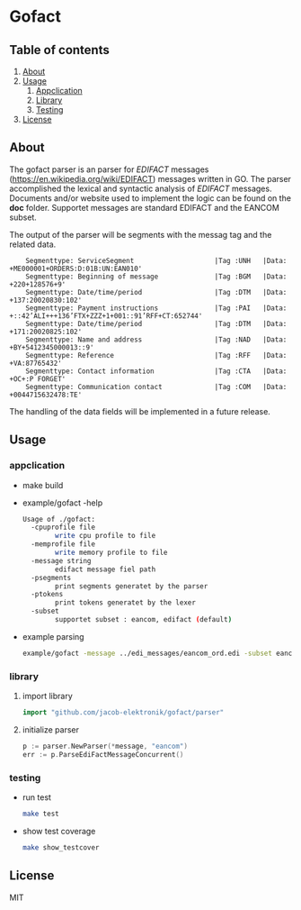 # Gofact

## Table of contents
1. [About](#About)
2. [Usage](#Usage)
    1. [Appclication](#appclication)
    2. [Library](#library)
    2. [Testing](#testing)
3. [License](#License)

## About
The gofact parser is an parser for *EDIFACT* messages (https://en.wikipedia.org/wiki/EDIFACT) messages written in GO.
The parser accomplished the lexical and syntactic analysis of *EDIFACT* messages. Documents and/or website used to 
implement the logic can be found on the **doc** folder. Supportet messages are standard EDIFACT and the EANCOM subset.

The output of the parser will be segments with the messag tag and the related data.
```
    Segmenttype: ServiceSegment                    |Tag :UNH   |Data: +ME000001+ORDERS:D:01B:UN:EAN010'
    Segmenttype: Beginning of message              |Tag :BGM   |Data: +220+128576+9'
    Segmenttype: Date/time/period                  |Tag :DTM   |Data: +137:20020830:102'
    Segmenttype: Payment instructions              |Tag :PAI   |Data: +::42’ALI+++136’FTX+ZZZ+1+001::91’RFF+CT:652744'
    Segmenttype: Date/time/period                  |Tag :DTM   |Data: +171:20020825:102'
    Segmenttype: Name and address                  |Tag :NAD   |Data: +BY+5412345000013::9'
    Segmenttype: Reference                         |Tag :RFF   |Data: +VA:87765432'
    Segmenttype: Contact information               |Tag :CTA   |Data: +OC+:P FORGET'
    Segmenttype: Communication contact             |Tag :COM   |Data: +0044715632478:TE'
```
The handling of the data fields will be implemented in a future release.


## Usage

### appclication

- make build
- example/gofact -help

    ~~~~bash
    Usage of ./gofact:
      -cpuprofile file
            write cpu profile to file
      -memprofile file
            write memory profile to file
      -message string
            edifact message fiel path
      -psegments
            print segments generatet by the parser
      -ptokens
            print tokens generatet by the lexer
      -subset
            supportet subset : eancom, edifact (default)
    ~~~~
 - example parsing
    ~~~~bash
    example/gofact -message ../edi_messages/eancom_ord.edi -subset eancom -psegments
    ~~~~
 
### library

1. import library
    ~~~~go
    import "github.com/jacob-elektronik/gofact/parser"
    ~~~~
2. initialize parser
    ~~~~go
    p := parser.NewParser(*message, "eancom")
    err := p.ParseEdiFactMessageConcurrent()
    ~~~~
    
### testing
 
- run test
    ~~~~bash
    make test
    ~~~~
- show test coverage
    ~~~~bash
    make show_testcover
    ~~~~

## License
MIT